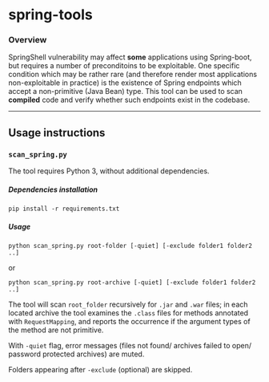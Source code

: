 # spring-tools

### Overview

SpringShell vulnerability may affect **some** applications using Spring-boot, but requires a number of preconditoins to be exploitable. One specific condition which may be rather rare (and therefore render most applications non-exploitable in practice) is the existence of Spring endpoints which accept a non-primitive (Java Bean) type. This tool can be used to scan **compiled** code and verify whether such endpoints exist in the codebase.

------

## Usage instructions

### `scan_spring.py`

The tool requires Python 3, without additional dependencies.

##### Dependencies installation

```
pip install -r requirements.txt
```

##### Usage

```
python scan_spring.py root-folder [-quiet] [-exclude folder1 folder2 ..]
```

or

```
python scan_spring.py root-archive [-quiet] [-exclude folder1 folder2 ..]
```

The tool will scan `root_folder` recursively for `.jar` and `.war` files; in each located archive the tool examines the `.class` files for methods annotated with `RequestMapping`, and reports the occurrence if the argument types of the method are not primitive.

With `-quiet` flag, error messages (files not found/ archives failed to open/ password protected archives) are muted.

Folders appearing after `-exclude` (optional) are skipped.
